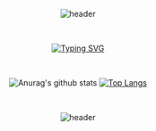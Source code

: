 <div align="center">
  
  ![header](https://capsule-render.vercel.app/api?type=waving&color=timeGradient&height=200&section=header!&descAlign=35&fontSize=60&fontColor=FFFFFF&animation=fadeIn&fontAlign=30)


<br>
 
  [![Typing SVG](https://readme-typing-svg.demolab.com/?lines=Welcome+to+Soyoung's+GITHUB&center=True&color=000000&repeat=false&font=Playfair+Display)](https://git.io/typing-svg)

<br>
  
 

![Anurag's github stats](https://github-readme-stats.vercel.app/api?username=Jordan-comlinee&show_icons=true&hide_border=true&theme=transparent&icon_color=000000) 
[![Top Langs](https://github-readme-stats.vercel.app/api/top-langs/?username=Jordan-comlinee&show_icons=true&hide_border=true&title_color=004386&icon_color=004386&layout=compact)](https://github.com/metleeha)

<br>


  ![header](https://capsule-render.vercel.app/api?type=waving&color=timeGradient&height=200&section=footer&fontSize=70&fontColor=FFFFFF&animation=fadeIn)


</div>
